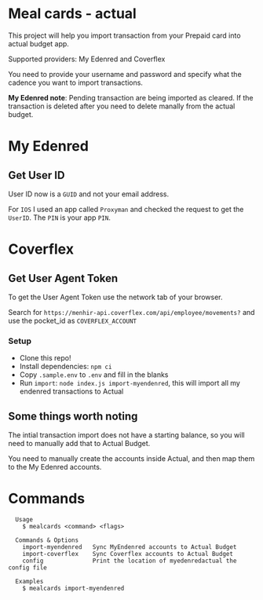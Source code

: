 # Meal cards - actual

This project will help you import transaction from your Prepaid card into actual budget app.

Supported providers: My Edenred and Coverflex

You need to provide your username and password and specify what the cadence you want to import transactions.

**My Edenred note**: Pending transaction are being imported as cleared. If the transaction is deleted after you need to delete manally from the actual budget.

# My Edenred

## Get User ID
User ID now is a `GUID` and not your email address.

For `IOS` I used an app called `Proxyman` and checked the request to get the `UserID`. The `PIN` is your app `PIN`.

# Coverflex

## Get User Agent Token
To get the User Agent Token use the network tab of your browser.

Search for `https://menhir-api.coverflex.com/api/employee/movements?` and use the pocket_id as `COVERFLEX_ACCOUNT`

### Setup

-   Clone this repo!
-   Install dependencies: `npm ci`
-   Copy `.sample.env` to `.env` and fill in the blanks
-   Run `import`: `node index.js import-myendenred`, this will import all my endenred transactions to Actual

## Some things worth noting

The intial transaction import does not have a starting balance, so you will need to manually add that to Actual Budget.

You need to manually create the accounts inside Actual, and then map them to the My Edenred accounts.

# Commands


```
  Usage
    $ mealcards <command> <flags>

  Commands & Options
    import-myendenred   Sync MyEndenred accounts to Actual Budget
    import-coverflex    Sync Coverflex accounts to Actual Budget
    config              Print the location of myedenredactual the config file

  Examples
    $ mealcards import-myendenred
```
